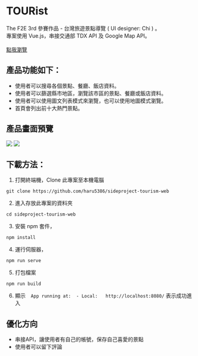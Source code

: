 # TOURist
The F2E 3rd 參賽作品 - 台灣旅遊景點導覽 ( UI designer: Chi ) 。<br />
專案使用 Vue.js，串接交通部 TDX API 及 Google Map API。<br /><br />
[點我瀏覽](https://haru5386.github.io/sideproject-tourism-web/#/)

## 產品功能如下：
 * 使用者可以搜尋各個景點、餐廳、飯店資料。
 * 使用者可以篩選縣市地區，瀏覽該市區的景點、餐廳或飯店資料。
 * 使用者可以使用圖文列表模式來瀏覽，也可以使用地圖模式瀏覽。
 * 首頁會列出前十大熱門景點。
 
## 產品畫面預覽
![](https://i.imgur.com/lZgGN0h.jpg)
![](https://i.imgur.com/xz9ZMlP.png)

## 下載方法：
 1. 打開終端機，Clone 此專案至本機電腦
 
```
git clone https://github.com/haru5386/sideproject-tourism-web
```

2. 進入存放此專案的資料夾

```
cd sideproject-tourism-web
```

3. 安裝 npm 套件，

```
npm install
```

4. 運行伺服器，

```
npm run serve
```

5. 打包檔案

```
npm run build
```

6. 顯示`  App running at:  - Local:   http://localhost:8080/`
   表示成功進入


## 優化方向
 * 串接API，讓使用者有自己的帳號，保存自己喜愛的景點
 * 使用者可以留下評論
